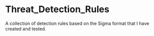 # Threat_Detection_Rules
A collection of detection rules based on the Sigma format that I have created and tested.
